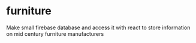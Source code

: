 # furniture
Make small firebase database and access it with react to store information on mid century furniture manufacturers 
